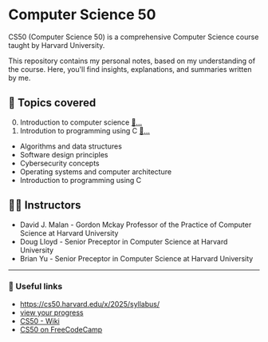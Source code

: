 # Computer Science 50 
CS50 (Computer Science 50) is a comprehensive Computer Science course taught by Harvard University.

This repository contains my personal notes, based on my understanding of the course. Here, you'll find insights, explanations, and summaries written by me.

## 📌 Topics covered
0. Introduction to computer science [📁...](https://github.com/FireguiQueen/havard-cs50/tree/main/week-00_scratch)
1. Introdution to programming using C [📁...](https://github.com/FireguiQueen/havard-cs50/tree/main/week-01_c)

- Algorithms and data structures
- Software design principles
- Cybersecurity concepts
- Operating systems and computer architecture
- Introduction to programming using C

## 🧑‍🏫 Instructors
- David J. Malan - Gordon Mckay Professor of the Practice of Computer Science at Harvard University
- Doug Lloyd - Senior Preceptor in Computer Science at Harvard University
- Brian Yu - Senior Preceptor in Computer Science at Harvard University


-------------------

### 🔗 Useful links
+ https://cs50.harvard.edu/x/2025/syllabus/
+ [view your progress](https://cs50.me/cs50x)
+ [CS50 - Wiki](https://en.wikipedia.org/wiki/CS50)
+ [CS50 on FreeCodeCamp](https://www.freecodecamp.org/news/harvard-cs50/)

